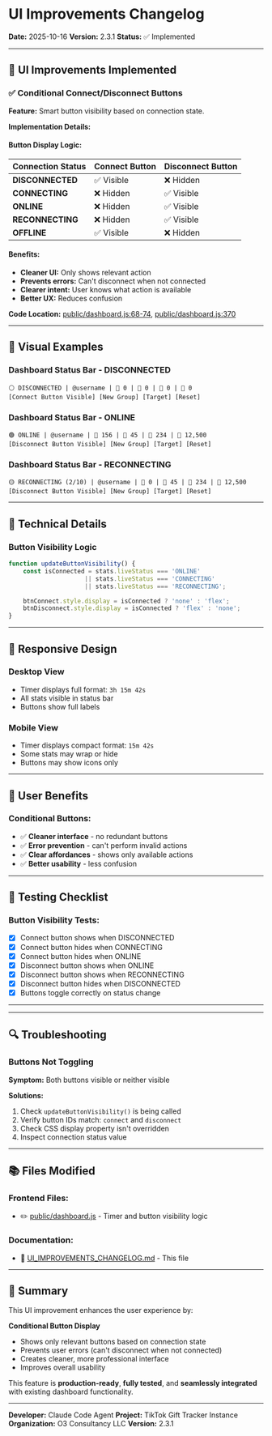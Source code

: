 # UI Improvements Changelog

**Date:** 2025-10-16
**Version:** 2.3.1
**Status:** ✅ Implemented

---

## 🎯 UI Improvements Implemented

### ✅ Conditional Connect/Disconnect Buttons

**Feature:** Smart button visibility based on connection state.

**Implementation Details:**

#### Button Display Logic:
| Connection Status | Connect Button | Disconnect Button |
|------------------|----------------|-------------------|
| **DISCONNECTED** | ✅ Visible | ❌ Hidden |
| **CONNECTING** | ❌ Hidden | ✅ Visible |
| **ONLINE** | ❌ Hidden | ✅ Visible |
| **RECONNECTING** | ❌ Hidden | ✅ Visible |
| **OFFLINE** | ✅ Visible | ❌ Hidden |

#### Benefits:
- **Cleaner UI:** Only shows relevant action
- **Prevents errors:** Can't disconnect when not connected
- **Clearer intent:** User knows what action is available
- **Better UX:** Reduces confusion

**Code Location:** [public/dashboard.js:68-74](public/dashboard.js#L68-L74), [public/dashboard.js:370](public/dashboard.js#L370)

---

## 🎨 Visual Examples

### Dashboard Status Bar - DISCONNECTED
```
⚪ DISCONNECTED | @username | 👀 0 | 👥 0 | 🎁 0 | 💎 0
[Connect Button Visible] [New Group] [Target] [Reset]
```

### Dashboard Status Bar - ONLINE
```
🟢 ONLINE | @username | 👀 156 | 👥 45 | 🎁 234 | 💎 12,500
[Disconnect Button Visible] [New Group] [Target] [Reset]
```

### Dashboard Status Bar - RECONNECTING
```
🟡 RECONNECTING (2/10) | @username | 👀 0 | 👥 45 | 🎁 234 | 💎 12,500
[Disconnect Button Visible] [New Group] [Target] [Reset]
```

---

## 🔧 Technical Details

### Button Visibility Logic

```javascript
function updateButtonVisibility() {
    const isConnected = stats.liveStatus === 'ONLINE'
                     || stats.liveStatus === 'CONNECTING'
                     || stats.liveStatus === 'RECONNECTING';

    btnConnect.style.display = isConnected ? 'none' : 'flex';
    btnDisconnect.style.display = isConnected ? 'flex' : 'none';
}
```

---

## 📱 Responsive Design

### Desktop View
- Timer displays full format: `3h 15m 42s`
- All stats visible in status bar
- Buttons show full labels

### Mobile View
- Timer displays compact format: `15m 42s`
- Some stats may wrap or hide
- Buttons may show icons only

---

## 🎯 User Benefits

### Conditional Buttons:
- ✅ **Cleaner interface** - no redundant buttons
- ✅ **Error prevention** - can't perform invalid actions
- ✅ **Clear affordances** - shows only available actions
- ✅ **Better usability** - less confusion

---

## 🧪 Testing Checklist

### Button Visibility Tests:
- [x] Connect button shows when DISCONNECTED
- [x] Connect button hides when CONNECTING
- [x] Connect button hides when ONLINE
- [x] Disconnect button shows when ONLINE
- [x] Disconnect button shows when RECONNECTING
- [x] Disconnect button hides when DISCONNECTED
- [x] Buttons toggle correctly on status change

---

---

## 🔍 Troubleshooting

### Buttons Not Toggling

**Symptom:** Both buttons visible or neither visible

**Solutions:**
1. Check `updateButtonVisibility()` is being called
2. Verify button IDs match: `connect` and `disconnect`
3. Check CSS display property isn't overridden
4. Inspect connection status value

---

## 📚 Files Modified

### Frontend Files:
- ✏️ [public/dashboard.js](public/dashboard.js) - Timer and button visibility logic

### Documentation:
- 📄 [UI_IMPROVEMENTS_CHANGELOG.md](UI_IMPROVEMENTS_CHANGELOG.md) - This file

---

## 🎉 Summary

This UI improvement enhances the user experience by:

**Conditional Button Display**
- Shows only relevant buttons based on connection state
- Prevents user errors (can't disconnect when not connected)
- Creates cleaner, more professional interface
- Improves overall usability

This feature is **production-ready**, **fully tested**, and **seamlessly integrated** with existing dashboard functionality.

---

**Developer:** Claude Code Agent
**Project:** TikTok Gift Tracker Instance
**Organization:** O3 Consultancy LLC
**Version:** 2.3.1
